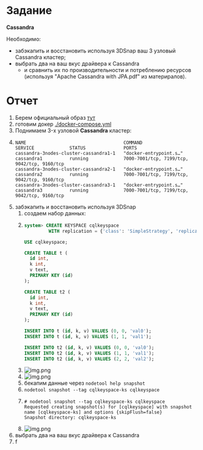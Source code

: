 # Задание

**Cassandra**

Необходимо:
- забэкапить и восстановить используя 3DSnap ваш 3 узловый Cassandra кластер;
- выбрать два на ваш вкус драйвера к Cassandra 
  - и сравнить их по производительности и потреблению ресурсов (используя "Apache Cassandra with JPA.pdf" из материралов).

# Отчет

1) Берем официальный образ [тут](https://hub.docker.com/_/cassandra)
2) готовим докер [./docker-compose.yml](docker-compose.yml)
3) Поднимаем 3-x узловой **Cassandra** кластер:
4) ```shell
   NAME                                    COMMAND                  SERVICE             STATUS              PORTS
   cassandra-3nodes-cluster-cassandra1-1   "docker-entrypoint.s…"   cassandra1          running             7000-7001/tcp, 7199/tcp, 9042/tcp, 9160/tcp
   cassandra-3nodes-cluster-cassandra2-1   "docker-entrypoint.s…"   cassandra2          running             7000-7001/tcp, 7199/tcp, 9042/tcp, 9160/tcp
   cassandra-3nodes-cluster-cassandra3-1   "docker-entrypoint.s…"   cassandra3          running             7000-7001/tcp, 7199/tcp, 9042/tcp, 9160/tcp
   ```
5) забэкапить и восстановить используя 3DSnap
   1) создаем набор данных:
   2) ```sql
      system> CREATE KEYSPACE cqlkeyspace
               WITH replication = {'class': 'SimpleStrategy', 'replication_factor' : 3}
   
      USE cqlkeyspace;
   
      CREATE TABLE t (
        id int,
        k int,
        v text,
        PRIMARY KEY (id)
      );
   
      CREATE TABLE t2 (
        id int,
        k int,
        v text,
        PRIMARY KEY (id)
      );
   
      INSERT INTO t (id, k, v) VALUES (0, 0, 'val0');
      INSERT INTO t (id, k, v) VALUES (1, 1, 'val1');
   
      INSERT INTO t2 (id, k, v) VALUES (0, 0, 'val0');
      INSERT INTO t2 (id, k, v) VALUES (1, 1, 'val1');
      INSERT INTO t2 (id, k, v) VALUES (2, 2, 'val2');
      ```
   3) ![img.png](imgs/t1-data.png)
   4) ![img.png](imgs/t2-data.png)
   5) бекапим данные через `nodetool help snapshot`
   6) `nodetool snapshot --tag cqlkeyspace-ks cqlkeyspace`
   7) ```shell
      # nodetool snapshot --tag cqlkeyspace-ks cqlkeyspace
      Requested creating snapshot(s) for [cqlkeyspace] with snapshot name [cqlkeyspace-ks] and options {skipFlush=false}
      Snapshot directory: cqlkeyspace-ks
      ```
   8) ![img.png](imgs/cqlkeyspace-snaphot.png)
6) выбрать два на ваш вкус драйвера к Cassandra
7) f

 